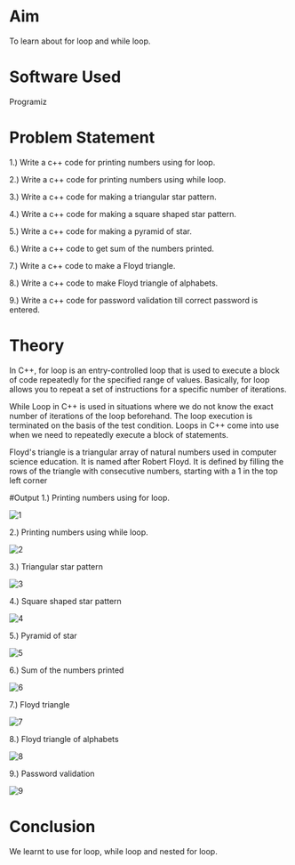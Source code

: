 # Aim
To learn about for loop and while loop.

# Software Used
Programiz

# Problem Statement
1.) Write a c++ code for printing numbers using for loop.

2.) Write a c++ code for printing numbers using while loop.

3.) Write a c++ code for making a triangular star pattern.

4.) Write a c++ code for making a square shaped star pattern.

5.) Write a c++ code for making a pyramid of star.

6.) Write a c++ code to get sum of the numbers printed.

7.) Write a c++ code to make a Floyd triangle.

8.) Write a c++ code to make Floyd triangle of alphabets.

9.) Write a c++ code for password validation till correct password is entered.

#  Theory
In C++, for loop is an entry-controlled loop that is used to execute a block of code repeatedly for the specified range of values. Basically, for loop allows you to repeat a set of instructions for a specific number of iterations.

While Loop in C++ is used in situations where we do not know the exact number of iterations of the loop beforehand. The loop execution is terminated on the basis of the test condition. Loops in C++ come into use when we need to repeatedly execute a block of statements.

Floyd's triangle is a triangular array of natural numbers used in computer science education. It is named after Robert Floyd. It is defined by filling the rows of the triangle with consecutive numbers, starting with a 1 in the top left corner


#Output
1.) Printing numbers using for loop.


![1](https://github.com/user-attachments/assets/383ca717-3c13-4732-ae8f-f6ef6899c2cd)

2.) Printing numbers using while loop.

![2](https://github.com/user-attachments/assets/18bb19f9-6048-43b6-abb9-6e74b757a50b)

3.) Triangular star pattern

![3](https://github.com/user-attachments/assets/01a5e5fb-d327-46c4-a3a8-e4d8f27b0926)

4.) Square shaped star pattern

![4](https://github.com/user-attachments/assets/c33699d2-a1ee-4dbd-a939-b4fe2195b590)

5.) Pyramid of star

![5](https://github.com/user-attachments/assets/af00ce1a-0ee9-49f3-9341-ac0f47afd807)

6.) Sum of the numbers printed

![6](https://github.com/user-attachments/assets/3270ed99-1f10-40e8-8eea-cb47c4923939)

7.) Floyd triangle

![7](https://github.com/user-attachments/assets/27c72ea5-8c2c-40dc-b314-79cca4478427)

8.) Floyd triangle of alphabets

![8](https://github.com/user-attachments/assets/00525054-6b05-4dd8-ba5a-5e702b12c0e4)

9.) Password validation

![9](https://github.com/user-attachments/assets/622e0a76-1fe6-4f91-b0f8-34a6096a8f62)

# Conclusion
We learnt to use for loop, while loop and nested for loop.


